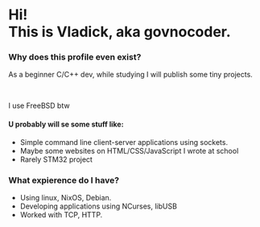 <h1> Hi!<br> This is Vladick, aka govnocoder. </h1>
<h3> Why does this profile even exist? </h3>
<p> As a beginner C/C++ dev, while studying I will publish some tiny projects. </p><br>
<p> I use FreeBSD btw</p>
<h4>U probably will se some stuff like: </h4>
<ul>
  <li> Simple command line client-server applications using sockets.</li>
  <li> Maybe some websites on HTML/CSS/JavaScript I wrote at school </li>
  <li> Rarely STM32 project </li>
</ul>
</p>
<h3> What expierence do I have? </h3>
<ul>
  <li> Using linux, NixOS, Debian. </li>
  <li> Developing applications using NCurses, libUSB </li>
  <li> Worked with TCP, HTTP. </li>
</ul>
